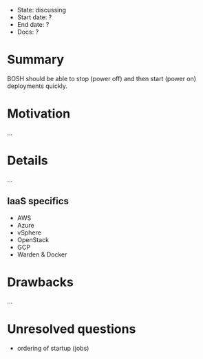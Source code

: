 - State: discussing
- Start date: ?
- End date: ?
- Docs: ?

# Summary

BOSH should be able to stop (power off) and then start (power on) deployments quickly.

# Motivation

...

# Details

...

## IaaS specifics

- AWS
- Azure
- vSphere
- OpenStack
- GCP
- Warden & Docker

# Drawbacks

...

# Unresolved questions

- ordering of startup (jobs)
